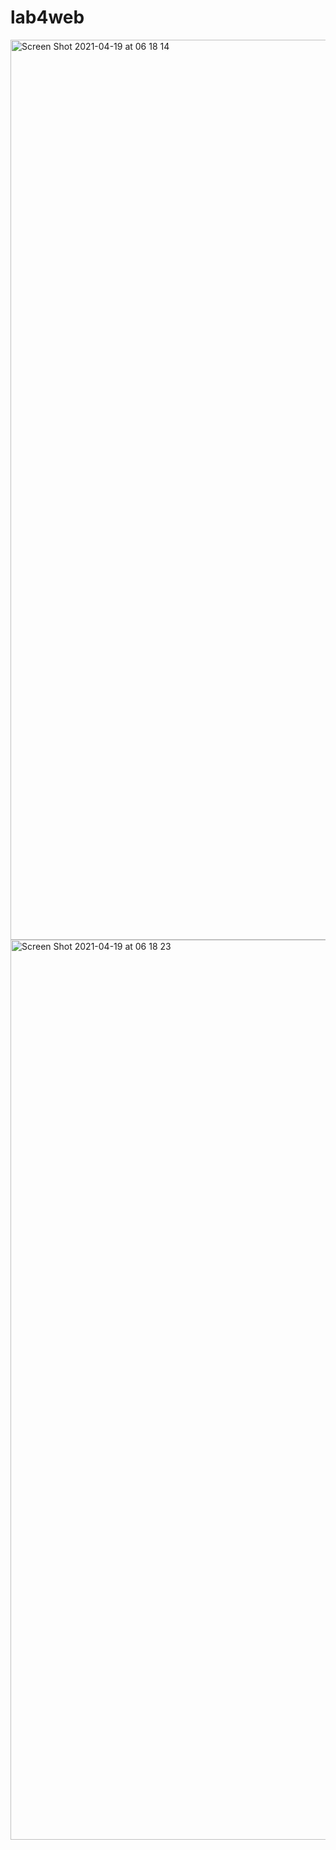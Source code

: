 # lab4web


<img width="1440" alt="Screen Shot 2021-04-19 at 06 18 14" src="https://user-images.githubusercontent.com/81574673/115165244-330f8500-a0d7-11eb-86f5-ebecaebe5dd0.png">
<img width="1440" alt="Screen Shot 2021-04-19 at 06 18 23" src="https://user-images.githubusercontent.com/81574673/115165247-36a30c00-a0d7-11eb-9d6b-e879a802a572.png">
